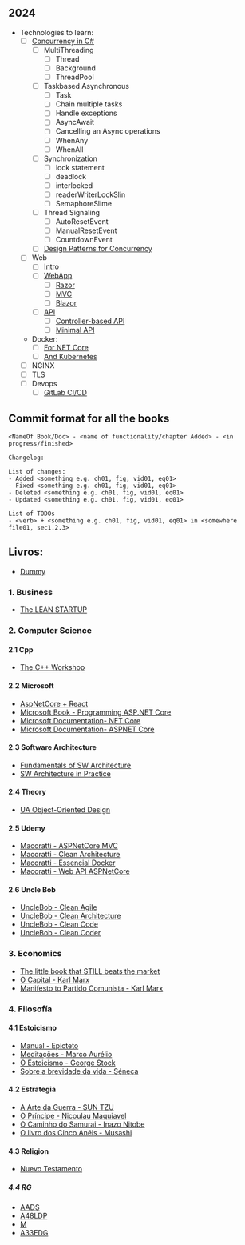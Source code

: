 ## 2024 
- Technologies to learn:
  - [ ] [Concurrency in C#](https://www.csharptutorial.net/csharp-concurrency/)
    - [ ] MultiThreading
      - [ ] Thread
      - [ ] Background
      - [ ] ThreadPool
    - [ ] Taskbased Asynchronous
      - [ ] Task
      - [ ] Chain multiple tasks
      - [ ] Handle exceptions
      - [ ] AsyncAwait
      - [ ] Cancelling an Async operations
      - [ ] WhenAny
      - [ ] WhenAll
    - [ ] Synchronization
      - [ ] lock statement
      - [ ] deadlock
      - [ ] interlocked
      - [ ] readerWriterLockSlin
      - [ ] SemaphoreSlime
    - [ ] Thread Signaling
      - [ ] AutoResetEvent
      - [ ] ManualResetEvent
      - [ ] CountdownEvent
    - [ ] [Design Patterns for Concurrency](https://learn.microsoft.com/en-us/dotnet/standard/asynchronous-programming-patterns/)
  - [ ] Web
    - [ ] [Intro](https://learn.microsoft.com/en-us/visualstudio/get-started/csharp/tutorial-aspnet-core?view=vs-2022)
    - [ ] [WebApp](https://learn.microsoft.com/en-us/aspnet/core/tutorials/choose-web-ui?view=aspnetcore-8.0)
      - [ ] [Razor](https://learn.microsoft.com/en-us/aspnet/core/tutorials/razor-pages/?view=aspnetcore-8.0)
      - [ ] [MVC](https://learn.microsoft.com/en-us/aspnet/core/tutorials/first-mvc-app/start-mvc?view=aspnetcore-8.0&tabs=visual-studio)
      - [ ] [Blazor](https://learn.microsoft.com/en-us/aspnet/core/blazor/tutorials/?view=aspnetcore-8.0)
    - [ ] [API](https://learn.microsoft.com/en-us/aspnet/core/fundamentals/apis?view=aspnetcore-8.0)
      - [ ] [Controller-based API](https://learn.microsoft.com/en-us/aspnet/core/web-api/?view=aspnetcore-8.0)
      - [ ] [Minimal API](https://learn.microsoft.com/en-us/aspnet/core/fundamentals/minimal-apis/overview?view=aspnetcore-8.0)
  - Docker:
    - [ ] [For NET Core](https://www.udemy.com/course/docker-essencial-para-a-plataforma-net/learn/lecture/13509390?start=90)
    - [ ] [And Kubernetes](https://www.udemy.com/course/docker-kubernetes-the-practical-guide/learn/lecture/22166652?start=0#overview)
  - [ ] NGINX
  - [ ] TLS
  - [ ] Devops
    - [ ] [GitLab CI/CD](https://docs.gitlab.com/ee/ci/)

## Commit format for all the books
``` console 
<NameOf Book/Doc> - <name of functionality/chapter Added> - <in progress/finished>

Changelog:

List of changes:
- Added <something e.g. ch01, fig, vid01, eq01> 
- Fixed <something e.g. ch01, fig, vid01, eq01> 
- Deleted <something e.g. ch01, fig, vid01, eq01>
- Updated <something e.g. ch01, fig, vid01, eq01> 

List of TODOs
- <verb> + <something e.g. ch01, fig, vid01, eq01> in <somewhere file01, sec1.2.3>
```

## Livros:
- [Dummy](/dummy.md)

### 1. Business

- [The LEAN STARTUP](/Business/TheLeanStartup.md)
### 2. Computer Science

#### 2.1 Cpp  

- [The C++ Workshop](/ComputerScience/Cplusplus/CppWorkShop/Index.md)

#### 2.2 Microsoft  

- [AspNetCore + React](/ComputerScience/Microsoft/ASPNetCore/ASPNetCore_and_React/CH01.md)  
- [Microsoft Book - Programming ASP.NET Core](/ComputerScience/Microsoft/ASPNetCore/CH01.md)  
- [Microsoft Documentation- NET Core](/ComputerScience/Microsoft/NetCore/home.md)  
- [Microsoft Documentation- ASPNET Core](/ComputerScience/Microsoft/ASPNetCore/CH01.md)  

#### 2.3 Software Architecture

- [Fundamentals of SW Architecture](/ComputerScience/SW-Architecture/FundamentalsOfSWArch/00-Home.md)
- [SW Architecture in Practice](/ComputerScience/SW-Architecture/SWArchInPractice/00-Home.md)

#### 2.4 Theory  

- [UA Object-Oriented Design](/ComputerScience/OOD/ObjectOrientedDesign.md)

#### 2.5 Udemy  

- [Macoratti - ASPNetCore MVC](/Udemy/Microsoft/Macoratti/AspNetCore-MVC/home.md)  
- [Macoratti - Clean Architecture](/Udemy/Microsoft/Macoratti/CleanArchitectureWithASPNETCore/home.md)  
- [Macoratti - Essencial Docker](/Udemy/Microsoft/Macoratti/EssentialDocker/home.md)  
- [Macoratti - Web API ASPNetCore](/Udemy/Microsoft/Macoratti/WebAPI/home.md)  

#### 2.6 Uncle Bob  

- [UncleBob - Clean Agile](/ComputerScience/UncleBob/CleanAgile/Sec00-Index.md)  
- [UncleBob - Clean Architecture](/ComputerScience/UncleBob/CleanArchitecture/Sec00-Index.md)  
- [UncleBob - Clean Code](/ComputerScience/UncleBob/CleanCode/Sec00-Index.md)  
- [UncleBob - Clean Coder](/ComputerScience/UncleBob/CleanCoder/Sec00-Index.md)  

### 3. Economics

- [The little book that STILL beats the market](/Economics/TheLittleBookThatBeatsTheMarket.md)  
- [O Capital - Karl Marx]()  
- [Manifesto to Partido Comunista - Karl Marx]()  
### 4. Filosofía 

#### 4.1 Estoicismo
- [Manual - Epicteto](/Filosofia/Estoicismo/manual_de_epicteto.md)
- [Meditações - Marco Aurélio](/Filosofia/Estoicismo/meditacoes.md)
- [O Estoicismo - George Stock]()
- [Sobre a brevidade da vida - Séneca](/filosofia/Estoicismo/sobre_a_brevidade_da_vida.md)
  
#### 4.2 Estrategia  
- [A Arte da Guerra - SUN TZU](/Filosofia/a_arte_da_guerra.md)  
- [O Príncipe - Nicoulau Maquiavel](/Filosofia/el_principe.md)  
- [O Caminho do Samurai - Inazo Nitobe]()  
- [O livro dos Cinco Anéis - Musashi]()  

#### 4.3 Religion
- [Nuevo Testamento](/Filosofia/Biblia-NovoTestamento.md)
  
##### 4.4 RG  
- [AADS]()  
- [A48LDP]()  
- [M]()  
- [A33EDG]()  
  


